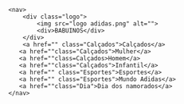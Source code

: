 <!DOCTYPE html>
<html lang="en">
<head>
    <meta charset="UTF-8">
    <meta name="viewport" content="width=device-width, initial-scale=1.0">
    <title>Loja Babuinos</title>
    <link rel="stylesheet" href="tcc.css">
</head>
<body>

    <nav>
        <div class="logo">
            <img src="logo adidas.png" alt="">
            <div>BABUINOS</div>
        </div>
        <a href="" class="Calçados">Calçados</a>
       <a href=""class="Calçados">Mulher</a>
       <a href=""class=Calçados>Homem</a>
       <a href=""class="Calçados">Infantil</a>
       <a href="" class="Esportes">Esportes</a>
       <a href="" class="Esportes">Mundo Adidas</a>
       <a href=""class="Dia">Dia dos namorados</a>
    </nav>
</body>
</html>
   
